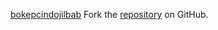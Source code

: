 [bokepcindojilbab](https://bokepcindojilbab.pages.dev)
Fork the [repository](https://github.com/moygecears) on GitHub.